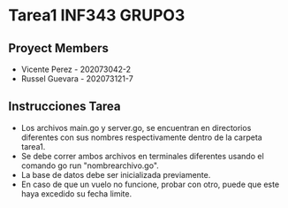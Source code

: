 # Tarea1 INF343 GRUPO3


## Proyect Members 

* Vicente Perez - 202073042-2
* Russel Guevara - 202073121-7

## Instrucciones Tarea

* Los archivos main.go y server.go, se encuentran en directorios diferentes con sus nombres respectivamente dentro de la carpeta tarea1.
* Se debe correr ambos archivos en terminales diferentes usando el comando go run "nombrearchivo.go".
* La base de datos debe ser inicializada previamente.
* En caso de que un vuelo no funcione, probar con otro, puede que este haya excedido su fecha limite.
